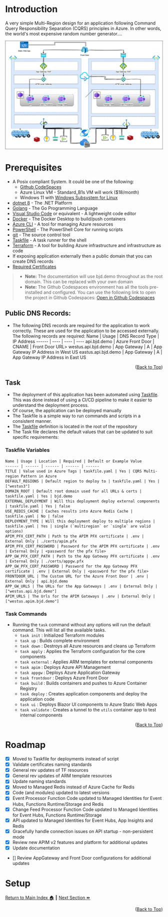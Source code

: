 # Introduction
A very simple Multi-Region design for an application following Command Query Responsibility Separation (CQRS) principles in Azure.
In other words, the world's most expensive random number generator....

![Architecture](./.assets/architecture.png)

# Prerequisites
* A Posix compliant System. It could be one of the following:
    * [Github CodeSpaces](https://github.com/features/codespaces)
    * Azure Linux VM - Standard_B1s VM will work ($18/month)
    * Windows 11 with [Windows Subsystem for Linux](https://docs.microsoft.com/en-us/windows/wsl/install)
* [dotnet 8](https://dotnet.microsoft.com/download) - The .NET Platform
* [Golang](https://golang.org/dl/) - The Go Programming Language
* [Visual Studio Code](https://code.visualstudio.com/) or equivalent - A lightweight code editor
* [Docker](https://www.docker.com/products/docker-desktop) - The Docker Desktop to build/push containers
* [Azure CLI](https://docs.microsoft.com/en-us/cli/azure/install-azure-cli) - A tool for managing Azure resources
* [PowerShell](https://docs.microsoft.com/en-us/powershell/scripting/install/installing-powershell) - The PowerShell Core for running scripts
* [git](https://git-scm.com/) - The source control tool
* [Taskfile](https://taskfile.dev/#/) - A task runner for the shell
* [Terraform](https://www.terraform.io/) - A tool for building Azure infrastructure and infrastructure as code
* If exposing application externally then a public domain that you can create DNS records
* [Required Certificates](./docs/letsencrypt.md)

> * **Note:** The documentation will use bjd.demo throughout as the root domain.  This can be replaced with your own domain
> * **Note:** The Github Codespaces environment has all the tools pre-installed and configured.  You can use the following link to open the project in Github Codespaces: [Open in Github Codespaces](https://codespaces.new/briandenicola/azure-multi-region-proof-of-concept?quickstart=1)

## Public DNS Records: 
* The following DNS records are required for the application to work correctly.  These are used for the application to be accessed externally.  The following records are required: 
    Name | Usage | DNS Record Type | IP Address
    ------ | ---- | ---- | ----
    api.bjd.demo | Azure Front Door  |  CNAME | Front Door URL>
    westus.api.bjd.demo | App Gateway | A | App Gateway IP Address in West US
    eastus.api.bjd.demo | App Gateway | A | App Gateway IP Address in East US
<p align="right">(<a href="#Introduction">Back to Top</a>)</p>

## Task
* The deployment of this application has been automated using [Taskfile](https://taskfile.dev/#/).  This was done instead of using a CI/CD pipeline to make it easier to understand the deployment process.  
* Of course, the application can be deployed manually
* The Taskfile is a simple way to run commands and scripts in a consistent manner.  
* The [Taskfile](../Taskfile.yaml) definition is located in the root of the repository
* The Task file declares the default values that can be updated to suit specific requirements: 

### Taskfile Variables
    Name | Usage | Location | Required | Default or Example Value
    ------ | ------ | ------ | ------ | ------
    TITLE | Value used in Azure Tags | taskfile.yaml | Yes | CQRS Multi-region Pattern in Azure
    DEFAULT_REGIONS | Default region to deploy to | taskfile.yaml | Yes | ["westus3"]
    DOMAIN_ROOT | Default root domain used for all URLs & certs | taskfile.yaml | Yes | bjd.demo
    EXTERNAL_DEPLOYMENT | Will this deployment deploy external components | taskfile.yaml | Yes | false
    USE_REDIS_CACHE | Caches results into Azure Redis Cache | taskfile.yaml | No | false
    DEPLOYMENT_TYPE | Will this deployment deploy to multiple regions | taskfile.yaml | Yes | single (`multiregion` or `single` are valid options)
    APIM_PFX_CERT_PATH | Path to the APIM PFX certificate | .env | External Only | ./certs/apim.pfx
    APIM_PFX_CERT_PASSWORD | Password for the APIM PFX certificate | .env | External Only | <password for the pfx file>
    APP_GW_PFX_CERT_PATH | Path to the App Gateway PFX certificate | .env | External Only | ./certs/appgw.pfx
    APP_GW_PFX_CERT_PASSWORD | Password for the App Gateway PFX certificate | .env | External Only | <password for the pfx file>
    FRONTDOOR_URL | The Custom URL for the Azure Front Door | .env | External Only | api.bjd.demo
    APP_GW_URLS | The URLs for the App Gateways | .env | External Only | ["westus.api.bjd.demo"] 
    APIM_URLS | The Urls for the APIM Gateways | .env | External Only | ["westus.apim.bjd.demo"]

### Task Commands
* Running the `task` command without any options will run the default command. This will list all the available tasks.
    * `task init`               : Initialized Terraform modules
    * `task up`                 : Builds complete environment
    * `task down`               : Destroys all Azure resources and cleans up Terraform
    * `task apply`              : Applies the Terraform configuration for the core components
    * `task external`           : Applies ARM templates for external components
    * `task apim`               : Deploys Azure API Management
    * `task appgw`              : Deploys Azure Application Gateway
    * `task frontdoor`          : Deploys Azure Front Door
    * `task build`              : Builds containers and pushes to Azure Container Registry
    * `task deploy`             : Creates application components and deploy the application code
    * `task ui`                 : Deploys Blazor UI components to Azure Static Web Apps
    * `task validate`           : Creates a tunnel to the `utils` container app to test internal components
<p align="right">(<a href="#Introduction">Back to Top</a>)</p>

# Roadmap
- [x] Moved to Taskfile for deployments instead of script
- [x] Validate certificates naming standards
- [x] General rev updates of TF resources
- [x] General rev updates of ARM template resources
- [x] Update naming standards
- [x] Moved to Managed Redis instead of Azure Cache for Redis
- [x] Code (and modules) updated to latest versions
- [x] Event Processor Function Code updated to Managed Identities for Event Hubs, Functions Runtime/Storage and Redis
- [x] Change Feed Processor Function Code updated to Managed Identities for Event Hubs, Functions Runtime/Storage 
- [x] API updated to Managed Identities for Event Hubs, App Insights and Redis
- [x] Gracefully handle connection issues on API startup - non-persistent mode
- [x] Review new APIM v2 features and platform for additional updates
- [x] Update documentation 
- [] Review AppGateway and Front Door configurations for additional updates

# Setup
[Return to Main Index 🏠](../README.md)  ‖ [Next Section ⏩](./docs/letsencrypt.md)
<p align="right">(<a href="#Introduction">Back to Top</a>)</p>